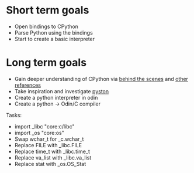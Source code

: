 # Short term goals

* Open bindings to CPython
* Parse Python using the bindings
* Start to create a basic interpreter

# Long term goals 

* Gain deeper understanding of CPython via [behind the scenes](https://tenthousandmeters.com/blog/python-behind-the-scenes-1-how-the-cpython-vm-works/) and [other references](https://github.com/brunocampos01/understanding-the-python-ecosystem)
* Take inspiration and investigate [pyston](https://github.com/pyston/pyston)
* Create a python interpreter in odin
* Create a python -> Odin/C compiler 

Tasks:
* import _libc "core:c/libc"
* import _os "core:os"
* Swap wchar_t for _c.wchar_t
* Replace FILE with _libc.FILE
* Replace time_t with _libc.time_t
* Replace va_list with _libc.va_list
* Replace stat with _os.OS_Stat